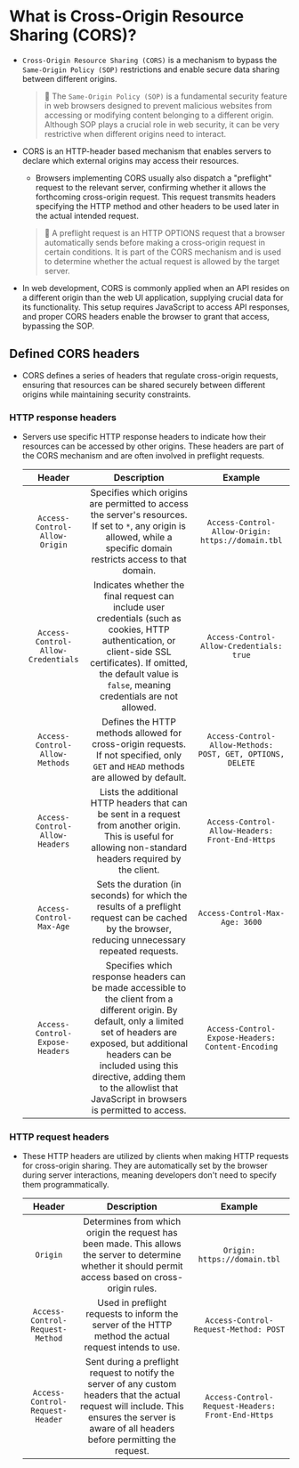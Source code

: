 # What is Cross-Origin Resource Sharing (CORS)?

* `Cross-Origin Resource Sharing (CORS)` is a mechanism to bypass the `Same-Origin Policy (SOP)` restrictions and enable secure data sharing between different origins.

	> :older_man: The `Same-Origin Policy (SOP)` is a fundamental security feature in web browsers designed to prevent malicious websites from accessing or modifying content belonging to a different origin. Although SOP plays a crucial role in web security, it can be very restrictive when different origins need to interact.

* CORS is an HTTP-header based mechanism that enables servers to declare which external origins may access their resources.
	* Browsers implementing CORS usually also dispatch a "preflight" request to the relevant server, confirming whether it allows the forthcoming cross-origin request. This request transmits headers specifying the HTTP method and other headers to be used later in the actual intended request.
	
	> :older_man: A preflight request is an HTTP OPTIONS request that a browser automatically sends before making a cross-origin request in certain conditions. It is part of the CORS mechanism and is used to determine whether the actual request is allowed by the target server.

* In web development, CORS is commonly applied when an API resides on a different origin than the web UI application, supplying crucial data for its functionality. This setup requires JavaScript to access API responses, and proper CORS headers enable the browser to grant that access, bypassing the SOP.

## Defined CORS headers

* CORS defines a series of headers that regulate cross-origin requests, ensuring that resources can be shared securely between different origins while maintaining security constraints.

### HTTP response headers

* Servers use specific HTTP response headers to indicate how their resources can be accessed by other origins. These headers are part of the CORS mechanism and are often involved in preflight requests.

	|Header|Description|Example|
	|:--:|:--:|:--:|
	|`Access-Control-Allow-Origin`|Specifies which origins are permitted to access the server's resources. If set to `*`, any origin is allowed, while a specific domain restricts access to that domain.|`Access-Control-Allow-Origin: https://domain.tbl`|
	|`Access-Control-Allow-Credentials`|Indicates whether the final request can include user credentials (such as cookies, HTTP authentication, or client-side SSL certificates). If omitted, the default value is `false`, meaning credentials are not allowed.|`Access-Control-Allow-Credentials: true`|
	|`Access-Control-Allow-Methods`|Defines the HTTP methods allowed for cross-origin requests. If not specified, only `GET` and `HEAD` methods are allowed by default.|`Access-Control-Allow-Methods: POST, GET, OPTIONS, DELETE`|
	|`Access-Control-Allow-Headers`|Lists the additional HTTP headers that can be sent in a request from another origin. This is useful for allowing non-standard headers required by the client.|`Access-Control-Allow-Headers: Front-End-Https`|
	|`Access-Control-Max-Age`|Sets the duration (in seconds) for which the results of a preflight request can be cached by the browser, reducing unnecessary repeated requests.|`Access-Control-Max-Age: 3600`|
	|`Access-Control-Expose-Headers`|Specifies which response headers can be made accessible to the client from a different origin. By default, only a limited set of headers are exposed, but additional headers can be included using this directive, adding them to the allowlist that JavaScript in browsers is permitted to access.|`Access-Control-Expose-Headers: Content-Encoding`|

### HTTP request headers

* These HTTP headers are utilized by clients when making HTTP requests for cross-origin sharing. They are automatically set by the browser during server interactions, meaning developers don't need to specify them programmatically.

	|Header|Description|Example|
	|:--:|:--:|:--:|
	|`Origin`|Determines from which origin the request has been made. This allows the server to determine whether it should permit access based on cross-origin rules.|`Origin: https://domain.tbl`|
	|`Access-Control-Request-Method`|Used in preflight requests  to inform the server of the HTTP method the actual request intends to use.|`Access-Control-Request-Method: POST`|
	|`Access-Control-Request-Header`|Sent during a preflight request to notify the server of any custom headers that the actual request will include. This ensures the server is aware of all headers before permitting the request.|`Access-Control-Request-Headers: Front-End-Https`|
